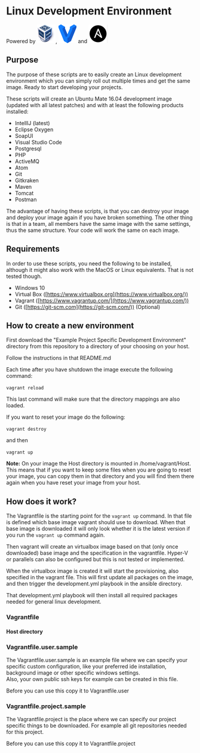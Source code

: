# Linux Development Environment

Powered by [![Virtualbox](https://raw.githubusercontent.com/MartijnSips/ubuntu-development-environment/develop/Logos/virtualbox.png "Virtualbox")](http://www.virtualbox.org),
[![Vagrant](https://raw.githubusercontent.com/MartijnSips/ubuntu-development-environment/develop/Logos/vagrant.png "Vagrant" )](http://www.vagrantup.com)
and [![Ansible](https://raw.githubusercontent.com/MartijnSips/ubuntu-development-environment/develop/Logos/ansible.png "Ansible")](http://www.ansible.com)

## Purpose

The purpose of these scripts are to easily create an Linux development environment
which you can simply roll out multiple times and get the same image. Ready to start developing your projects.

These scripts will create an Ubuntu Mate 16.04 development image (updated with all latest patches) and with at least the 
following products installed:

- IntellIJ (latest)
- Eclipse Oxygen
- SoapUI
- Visual Studio Code
- Postgresql
- PHP
- ActiveMQ
- Atom
- Git
- Gitkraken
- Maven
- Tomcat
- Postman

The advantage of having these scripts, is that you can destroy your image and deploy your image again if you have broken 
something. The other thing is that in a team, all members have the same image with the same settings, thus the same 
structure. Your code will work the same on each image.

## Requirements

In order to use these scripts, you need the following to be installed, although it might also work with the MacOS or 
Linux equivalents. That is not tested though.

- Windows 10
- Virtual Box ([https://www.virtualbox.org](https://www.virtualbox.org/))
- Vagrant ([https://www.vagrantup.com/](https://www.vagrantup.com/))
- Git ([https://git-scm.com](https://git-scm.com/)) (Optional)

## How to create a new environment

First download the "Example Project Specific Development Environment" directory from this repository to a directory of your choosing on your host.

Follow the instructions in that README.md

Each time after you have shutdown the image execute the following command:

```vagrant reload```

This last command will make sure that the directory mappings are also loaded.

If you want to reset your image do the following:

```vagrant destroy```

and then

```vagrant up```

<b>Note:</b> On your image the Host directory is mounted in /home/vagrant/Host. This means that if you want to keep some
files when you are going to reset your image, you can copy them in that directory and you will find them there again 
when you have reset your image from your host.

## How does it work?

The Vagrantfile is the starting point for the `vagrant up` command. In that file is defined which base image vagrant should
use to download.
When that base image is downloaded it will only look whether it is the latest version if you run the `vagrant up`
command again.

Then vagrant will create an virtualbox image based on that (only once downloaded) base image and the specification in
the vagrantfile. Hyper-V or parallels can also be configured but this is not tested or implemented.

When the virtualbox image is created it will start the provisioning, also specified in the vagrant file.
This will first update all packages on the image, and then trigger the development.yml playbook in the ansible
directory.

That development.yml playbook will then install all required packages needed for general linux development.

### Vagrantfile

#### Host directory

### Vagrantfile.user.sample

The Vagrantfile.user.sample is an example file where we can specify your specific custom configuration, like your preferred ide 
installation, background image or other specific windows settings.  
Also, your own public ssh keys for example can be created in this file.

Before you can use this copy it to Vagrantfile.user 

### Vagrantfile.project.sample

The Vagrantfile.project is the place where we can specify our project specific things to be downloaded.
For example all git repositories needed for this project. 

Before you can use this copy it to Vagrantfile.project